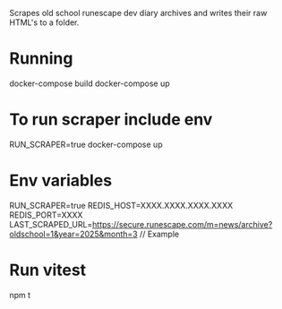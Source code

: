 Scrapes old school runescape dev diary archives and writes their raw HTML's to a folder.

# Running
docker-compose build
docker-compose up

# To run scraper include env
RUN_SCRAPER=true docker-compose up

# Env variables
RUN_SCRAPER=true
REDIS_HOST=XXXX.XXXX.XXXX.XXXX
REDIS_PORT=XXXX
LAST_SCRAPED_URL=https://secure.runescape.com/m=news/archive?oldschool=1&year=2025&month=3 // Example

# Run vitest
npm t

